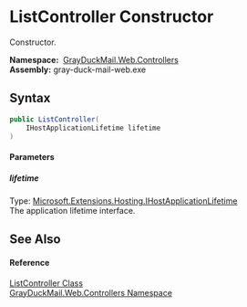 ListController Constructor
==========================
Constructor.

  **Namespace:**  [GrayDuckMail.Web.Controllers][1]  
  **Assembly:** gray-duck-mail-web.exe

Syntax
------

```csharp
public ListController(
	IHostApplicationLifetime lifetime
)
```

#### Parameters

##### *lifetime*
Type: [Microsoft.Extensions.Hosting.IHostApplicationLifetime][2]  
 The application lifetime interface.


See Also
--------

#### Reference
[ListController Class][3]  
[GrayDuckMail.Web.Controllers Namespace][1]  

[1]: ../README.md
[2]: https://docs.microsoft.com/dotnet/api/microsoft.extensions.hosting.ihostapplicationlifetime
[3]: README.md